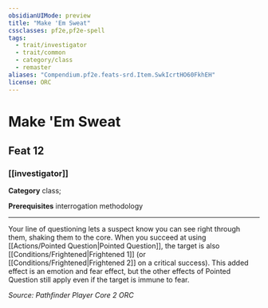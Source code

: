 ```yaml
---
obsidianUIMode: preview
title: "Make 'Em Sweat"
cssclasses: pf2e,pf2e-spell
tags:
  - trait/investigator
  - trait/common
  - category/class
  - remaster
aliases: "Compendium.pf2e.feats-srd.Item.SwkIcrtHO60FkhEH"
license: ORC
---
```

# Make 'Em Sweat
## Feat 12
### [[investigator]]

**Category** class; 



**Prerequisites** interrogation methodology
* * *
Your line of questioning lets a suspect know you can see right through them, shaking them to the core. When you succeed at using [[Actions/Pointed Question|Pointed Question]], the target is also [[Conditions/Frightened|Frightened 1]] (or [[Conditions/Frightened|Frightened 2]] on a critical success). This added effect is an emotion and fear effect, but the other effects of Pointed Question still apply even if the target is immune to fear.

*Source: Pathfinder Player Core 2*
*ORC*